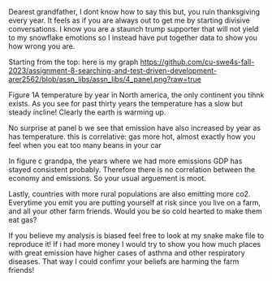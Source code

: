 Dearest grandfather, I dont know how to say this but, you ruin thanksgiving every year. It feels as if you are always out to get me by starting divisive conversations. I know you are a staunch trump supporter that will not yield to my snowflake emotions so I instead have put together data to show you how wrong you are.

Starting from the top:
here is my graph 
https://github.com/cu-swe4s-fall-2023/assignment-8-searching-and-test-driven-development-arer2562/blob/assn_libs/assn_libs/4_panel.png?raw=true

Figure 1A temperature by year in North america, the only continent you tihnk exists. As you see for past thirty years the temperature has a slow but steady incline! Clearly the earth is warming up.

No surprise at panel b we see that emission have also increased by year as has temperature. this is correlative: gas more hot, almost exactly how you feel when you eat too many beans in your car

In figure c grandpa, the years where we had more emissions GDP has stayed consistent probably. Therefore there is no correlation between the economy and emissions. So your usual arguement is moot.

Lastly, countries with more rural populations are also emitting more co2. Everytime you emit you are putting yourself at risk since you live on a farm, and all your other farm friends. Would you be so cold hearted to make them eat gas?

If you believe my analysis is biased feel free to look at my snake make file to reproduce it!  If i had more money I would try to show you how much places with great emission have higher cases of asthma and other respiratory diseases. That way I could confimr your beliefs are harming the farm friends!